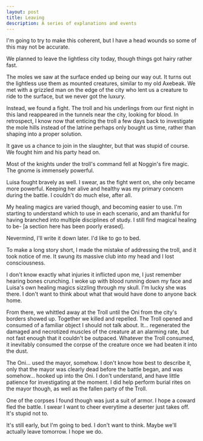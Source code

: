 ```yaml
---
layout: post
title: Leaving
description: A series of explanations and events
---
```


I'm going to try to make this coherent, but I have a head wounds so some of this may not be accurate.

We planned to leave the lightless city today, though things got hairy rather fast.

The moles we saw at the surface ended up being our way out. It turns out the lightless use them as mounted creatures, similar to my old Axebeak. We met with a grizzled man on the edge of the city who lent us a creature to ride to the surface, but we never got the luxury.

Instead, we found a fight. The troll and his underlings from our first night in this land reappeared in the tunnels near the city, looking for blood. In retrospect, I know now that enticing the troll a few days back to investigate the mole hills instead of the latrine perhaps only bought us time, rather than shaping into a proper solution.

It gave us a chance to join in the slaughter, but that was stupid of course. We fought him and his party head on.

Most of the knights under the troll's command fell at Noggin's fire magic. The gnome is immensely powerful.

Luisa fought bravely as well. I swear, as the fight went on, she only became more powerful. Keeping her alive and healthy was my primary concern during the battle. I couldn't do much else, after all.

My healing magics are varied though, and becoming easier to use. I'm starting to understand which to use in each scenario, and am thankful for having branched into multiple disciplines of study. I still find magical healing to be- [a section here has been poorly erased].

Nevermind, I'll write it down later. I'd like to go to bed.

To make a long story short, I made the mistake of addressing the troll, and it took notice of me. It swung its massive club into my head and I lost consciousness.

I don't know exactly what injuries it inflicted upon me, I just remember hearing bones crunching. I woke up with blood running down my face and Luisa's own healing magics sizzling through my skull. I'm lucky she was there. I don't want to think about what that would have done to anyone back home.

From there, we whittled away at the Troll until the Oni from the city's borders showed up. Together we killed and repelled. The Troll opened and consumed of a familiar object I should not talk about. It… regenerated the damaged and necrotized muscles of the creature at an alarming rate, but not fast enough that it couldn't be outpaced. Whatever the Troll consumed, it inevitably consumed the corpse of the creature once we had beaten it into the dust.

 The Oni… used the mayor, somehow. I don't know how best to describe it, only that the mayor was clearly dead before the battle began, and was somehow… hooked up into the Oni. I don't understand, and have little patience for investigating at the moment. I did help perform burial rites on the mayor though, as well as the fallen party of the Troll.

One of the corpses I found though was just a suit of armor. I hope a coward fled the battle. I swear I want to cheer everytime a deserter just takes off. It's stupid not to.

It's still early, but I'm going to bed. I don't want to think. Maybe we'll actually leave tomorrow. I hope we do.